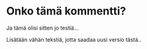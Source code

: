 # Onko tämä kommentti?

Ja tämä olisi sitten jo testiä...

Lisätään vähän tekstiä, jotta saadaa uusi versio tästä..
